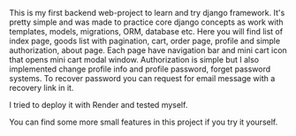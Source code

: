This is my first backend web-project to learn and try django framework.
It's pretty simple and was made to practice core django concepts as work with templates, models, migrations, ORM, database etc.
Here you will find list of index page, goods list with pagination, cart, order page, profile and simple authorization, about page. Each page have navigation bar and mini cart icon that opens mini cart modal window.
Authorization is simple but I also implemented change profile info and profile password, forget password systems. To recover password you can request for email message with a recovery link in it.

I tried to deploy it with Render and tested myself.

You can find some more small features in this project if you try it yourself.
